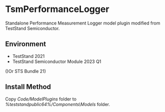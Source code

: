 # TsmPerformanceLogger

Standalone Performance Measurement Logger model plugin modified from TestStand Semiconductor.

## Environment

* TestStand 2021
* TestStand Semiconductor Module 2023 Q1

()Or STS Bundle 21)

## Install Method

Copy *Code/ModelPlugins* folder to *%teststandpublic64%/Components\Models* folder.
